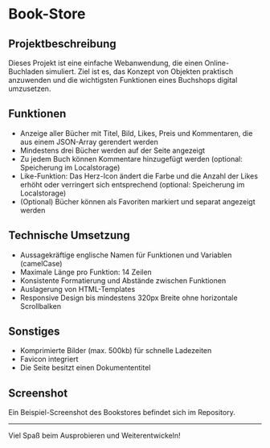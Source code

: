 # Book-Store

## Projektbeschreibung

Dieses Projekt ist eine einfache Webanwendung, die einen Online-Buchladen simuliert. Ziel ist es, das Konzept von Objekten praktisch anzuwenden und die wichtigsten Funktionen eines Buchshops digital umzusetzen.

## Funktionen

- Anzeige aller Bücher mit Titel, Bild, Likes, Preis und Kommentaren, die aus einem JSON-Array gerendert werden
- Mindestens drei Bücher werden auf der Seite angezeigt
- Zu jedem Buch können Kommentare hinzugefügt werden (optional: Speicherung im Localstorage)
- Like-Funktion: Das Herz-Icon ändert die Farbe und die Anzahl der Likes erhöht oder verringert sich entsprechend (optional: Speicherung im Localstorage)
- (Optional) Bücher können als Favoriten markiert und separat angezeigt werden

## Technische Umsetzung

- Aussagekräftige englische Namen für Funktionen und Variablen (camelCase)
- Maximale Länge pro Funktion: 14 Zeilen
- Konsistente Formatierung und Abstände zwischen Funktionen
- Auslagerung von HTML-Templates
- Responsive Design bis mindestens 320px Breite ohne horizontale Scrollbalken

## Sonstiges

- Komprimierte Bilder (max. 500kb) für schnelle Ladezeiten
- Favicon integriert
- Die Seite besitzt einen Dokumententitel

## Screenshot

Ein Beispiel-Screenshot des Bookstores befindet sich im Repository.

---

Viel Spaß beim Ausprobieren und Weiterentwickeln!
